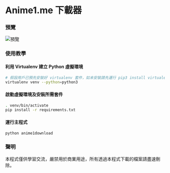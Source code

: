 # Anime1.me 下載器

### 預覽
![預覽](./docs/demo.gif)

### 使用教學

#### 利用 Virtualenv 建立 Python 虛擬環境
```bash
# 假設用戶已預先安裝好 virtualenv 套件，如未安裝請先運行 pip3 install virtualenv
virtualenv venv --python=python3
```

#### 啟動虛擬環境及安裝所需套件
```bash
. venv/bin/activate
pip install -r requirements.txt
```

#### 運行主程式
```bash
python anime1download
```

### 聲明
本程式僅供學習交流，嚴禁用於商業用途，所有透過本程式下載的檔案請盡速刪除。
